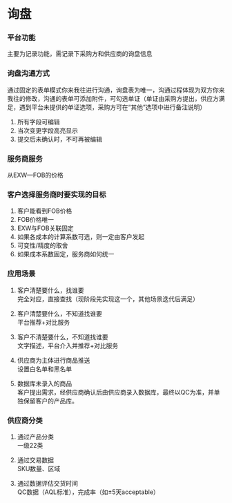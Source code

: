 # 询盘

### 平台功能

主要为记录功能，需记录下采购方和供应商的询盘信息

### 询盘沟通方式

通过固定的表单模式你来我往进行沟通，询盘表为唯一，沟通过程体现为双方你来我往的修改，沟通的表单可添加附件，可勾选单证（单证由采购方提出，供应方满足，遇到平台未提供的单证选项，采购方可在“其他”选项中进行备注说明）

1. 所有字段可编辑
2. 当次变更字段高亮显示
3. 提交后未确认时，不可再被编辑

### 服务商服务

从EXW—FOB的价格

### 客户选择服务商时要实现的目标

1. 客户能看到FOB价格
2. FOB价格唯一
3. EXW与FOB关联固定
4. 如果各成本的计算系数可选，则一定由客户发起
5. 可变性/精度的取舍
6. 如果成本系数固定，服务商如何统一

### 应用场景

1. 客户清楚要什么，找谁要  
   完全对应，直接查找（现阶段先实现这一个，其他场景迭代后满足）

2. 客户清楚要什么，不知道找谁要  
   平台推荐+对比服务

3. 客户不清楚要什么，不知道找谁要  
   文字描述，平台介入并推荐+对比服务

4. 供应商为主体进行商品推送  
   设置白名单和黑名单

5. 数据库未录入的商品  
   客户提出需求，经供应商确认后由供应商录入数据库，最终以QC为准，并单独保留客户的产品库。

### 供应商分类

1. 通过产品分类  
   一级22类

2. 通过交易数据  
   SKU数量、区域

3. 通过数据评估交货时间  
   QC数据（AQL标准），完成率（如±5天acceptable）



